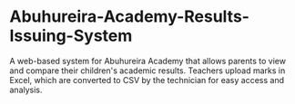 # Abuhureira-Academy-Results-Issuing-System
A web-based system for Abuhureira Academy that allows parents to view and compare their children's academic results. Teachers upload marks in Excel, which are converted to CSV by the technician for easy access and analysis.
